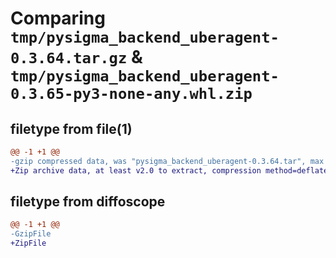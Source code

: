# Comparing `tmp/pysigma_backend_uberagent-0.3.64.tar.gz` & `tmp/pysigma_backend_uberagent-0.3.65-py3-none-any.whl.zip`

## filetype from file(1)

```diff
@@ -1 +1 @@
-gzip compressed data, was "pysigma_backend_uberagent-0.3.64.tar", max compression
+Zip archive data, at least v2.0 to extract, compression method=deflate
```

## filetype from diffoscope

```diff
@@ -1 +1 @@
-GzipFile
+ZipFile
```

